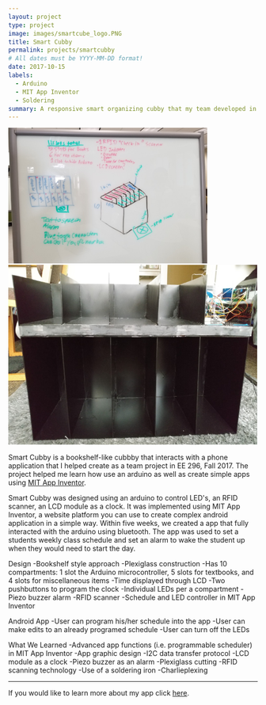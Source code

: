 ```yaml
---
layout: project
type: project
image: images/smartcube_logo.PNG
title: Smart Cubby
permalink: projects/smartcubby
# All dates must be YYYY-MM-DD format!
date: 2017-10-15
labels:
  - Arduino
  - MIT App Inventor
  - Soldering
summary: A responsive smart organizing cubby that my team developed in EE 296.
---
```


<div class="ui small rounded images">
  <img class="ui image" src="../images/smartcube_design.PNG">
  <img class="ui image" src="../images/smartcube_product.PNG">
</div>

Smart Cubby is a bookshelf-like cubbby that interacts with a phone application that I helped create as a team project in EE 296, Fall 2017. The project helped me learn how use an arduino as well as create simple apps using [MIT App Inventor](https://appinventor.mit.edu/).

Smart Cubby was designed using an arduino to control LED's, an RFID scanner, an LCD module as a clock. It was implemented using MIT App Inventor, a website platform you can use to create complex android application in a simple way. Within five weeks, we created a app that fully interacted with the arduino using bluetooth. The app was used to set a students weekly class schedule and set an alarm to wake the student up when they would need to start the day. 

Design
-Bookshelf style approach
-Plexiglass construction
-Has 10 compartments: 1 slot the Arduino microcontroller, 5 slots for textbooks, and 4 slots for miscellaneous items
-Time displayed through LCD
-Two pushbuttons to program the clock
-Individual LEDs per a compartment
-Piezo buzzer alarm
-RFID scanner
-Schedule and LED controller in MIT App Inventor

Android App
-User can program his/her schedule into the app
-User can make edits to an already programed schedule 
-User can  turn off the LEDs

What We Learned
-Advanced app functions (i.e. programmable scheduler) in MIT App Inventor
-App graphic design
-I2C data transfer protocol
-LCD module as a clock
-Piezo buzzer as an alarm
-Plexiglass cutting 
-RFID scanning technology
-Use of a soldering iron
-Charlieplexing
 
<hr>

If you would like to learn more about my app click [here](ai2.appinventor.mit.edu/?galleryId=4754403452649472). 
